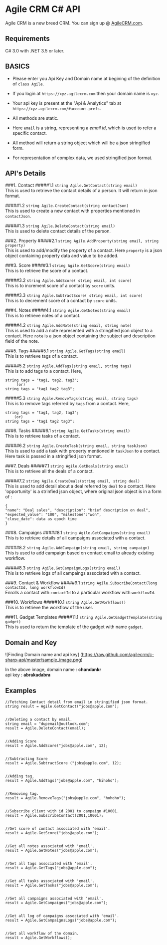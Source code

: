 Agile CRM C# API
================
Agile CRM is a new breed CRM. You can sign up @ [AgileCRM.com](https://www.agilecrm.com).  

Requirements
------------
C# 3.0 with .NET 3.5 or later.

BASICS
------

* Please enter you Api Key and Domain name at begining of the definition of `class Agile`.

* If you login at `https://xyz.agilecrm.com` then your domain name is `xyz`.

* Your api key is present at the "Api & Analytics" tab at `https://xyz.agilecrm.com/#account-prefs`.

* All methods are static.

* Here `email` is a string, representing a *email id*,  which is used to refer a specific contact.

* All method will return a string object which will be a json stringified form. 

* For representation of complex data, we used stringified json format.


API's Details
-------------
###1. Contact 
#####1.1 `string Agile.GetContact(string email)`  
This is used to retrieve the contact details of a person. It will return in json format.

#####1.2 `string Agile.CreateContact(string contactJson)`  
This is used to create a new contact with properties mentioned in `contactJson`.

#####1.3 `string Agile.DeleteContact(string email)`  
This is used to delete contact details of the person.

###2. Property
#####2.1 `string Agile.AddProperty(string email, string property)`  
This is used to add/modify the property of a contact. Here `property` is a json object containing property data and value to be added.

###3. Score
#####3.1 `string Agile.GetScore(string email)`  
This is to retrieve the score of a contact.

#####3.2 `string Agile.AddScore( string email, int score)`  
This is to increment score of a contact by `score` units.

#####3.3 `string Agile.SubtractScore( string email, int score)`  
This is to decrement score of a contact by `score` units.

###4. Notes
#####4.1 `string Agile.GetNotes(string email)`   
This is to retrieve notes of a contact.

#####4.2 `string Agile.AddNote(string email, string note)`   
This is used to add a note represented with a stringified json object to a contact. Here `note` is a json object containing the subject and description field of the note.

###5. Tags
#####5.1 `string Agile.GetTags(string email)`   
This is to retrieve tags of a contact.

#####5.2 `string Agile.AddTags(string email, string tags)`   
This is to add tags to a contact. Here,   

    string tags = "tag1, tag2, tag3";
         (or) 
    string tags = "tag1 tag2 tag3";

#####5.3 `string Agile.RemoveTags(string email, string tags)`   
This is to remove tags referred by `tags` from a contact. Here,   

    string tags = "tag1, tag2, tag3"; 
        (or)
    string tags = "tag1 tag2 tag3";

###6. Tasks
#####6.1 `string Agile.GetTasks(string email)`   
This is to retrieve tasks of a contact.

#####6.2 `string Agile.CreateTask(string email, string taskJson)`   
This is used to add a task with property mentioned in `taskJson` to a contact. Here task is passed in a stringified json format.

###7. Deals
#####7.1 `string Agile.GetDeals(string email)`   
This is to retrieve all the deals of a contact.

#####7.2 `string Agile.CreateDeals(string email, string deal)`   
This is used to add detail about a deal referred by `deal` to a contact. Here 'opportunity' is a strinfied json object, where original json object is in a form of :  
    
    {   
    "name": "Deal sales", "description": "brief description on deal",   
    "expected_value": "100", "milestone":"won",    
    "close_date": data as epoch time   
    }

###8. Campaigns
#####8.1 `string Agile.GetCampaigns(string email)`   
This is to retrieve details of all campaigns associated with a contact.

#####8.2 `string Agile.AddCampaign(string email, string campaign)`   
This is used to add campaign based on contact email to already existing workflow. 

#####8.3 `string Agile.GetCampaignLogs(string email)`   
This is to retrieve logs of all campaings associated with a contact.

###9. Contact & Workflow
#####9.1 `string Agile.SubscribeContact(long contactId, long workflowId)`   
Enrolls a contact with `contactId` to a particular workflow with `workflowId`.

###10. Workflows
#####10.1 `string Agile.GetWorkflows()`   
This is to retrieve the workflow of the user.

###11. Gadget Templates
#####11.1 `string Agile.GetGadgetTemplate(string gadget)`   
This is used to return the template of the gadget with name `gadget`.

Domain and Key
--------------

![Finding Domain name and api key] (https://raw.github.com/agilecrm/c-sharp-api/master/sample_image.png)

In the above image,
    domain name : **chandankr**   
    api key     : **abrakadabra**


Examples
--------

    //Fetching Contact detail from email in stringified json format.
    string result = Agile.GetContact("jobs@apple.com");
    
    
    //Deleting a contact by email.
    string email = "dupemail@outlook.com";
    result = Agile.DeleteContact(email);


    //Adding Score
    result = Agile.AddScore("jobs@apple.com", 12);


    //Subtracting Score
    result = Agile.SubtractScore ("jobs@apple.com", 12);


    //Adding tag.
    result = Agile.AddTags("jobs@apple.com", "hihoho");


    //Removing tag.
    result = Agile.RemoveTags("jobs@apple.com", "hohoho");


    //Subscribe client with id 2001 to campaign #10001.
    result = Agile.SubscribeContact(2001,10001);


    //Get score of contact associated with 'email'.
    result = Agile.GetScore("jobs@apple.com");


    //Get all notes associated with 'email'.
    result = Agile.GetNotes("jobs@apple.com");


    //Get all tags associated with 'email'.
    result = Agile.GetTags("jobs@apple.com");


    //Get all tasks associated with 'email'.
    result = Agile.GetTasks("jobs@apple.com");


    //Get all campaigns associated with 'email'.
    result = Agile.GetCampaigns("jobs@apple.com");


    //Get all log of campaigns associated with 'email'.
    result = Agile.GetCampaignsLogs("jobs@apple.com");


    //Get all workflow of the domain.
    result = Agile.GetWorkflows();

